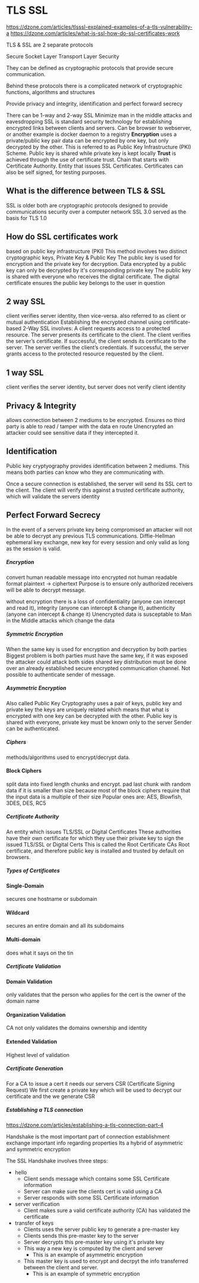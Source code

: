# TLS SSL

https://dzone.com/articles/tlsssl-explained-examples-of-a-tls-vulnerability-a
https://dzone.com/articles/what-is-ssl-how-do-ssl-certificates-work

TLS & SSL are 2 separate protocols

Secure Socket Layer
Transport Layer Security

They can be defined as cryptographic protocols that provide secure communication.

Behind these protocols there is a complicated network of cryptographic functions, algorithms and structures

Provide privacy and integrity, identification and perfect forward secrecy

There can be 1-way and 2-way SSL
Minimize man in the middle attacks and eavesdropping
SSL is standard security technology for establishing encrypted links between clients and servers. Can be browser to webserver, or another example is docker daemon to a registry
**Encryption** uses a private/public key pair
data can be encrypted by one key, but only decrypted by the other.
This is referred to as Public Key Infrastructure (PKI) Scheme.
Public key is shared while private key is kept locally
**Trust** is achieved through the use of certificate trust.
Chain that starts with Certificate Authority.
Entity that issues SSL Certificates.
Certificates can also be self signed, for testing purposes.

## What is the difference between TLS & SSL

SSL is older
both are cryptographic protocols
designed to provide communications security over a computer network
SSL 3.0 served as the basis for TLS 1.0

## How do SSL certificates work

based on public key infrastructure (PKI)
This method involves two distinct cryptographic keys, Private Key & Public Key
The public key is used for encryption and the private key for decryption.
Data encrypted by a public key can only be decrypted by it's corresponding private key
The public key is shared with everyone who receives the digital certificate.
The digital certificate ensures the public key belongs to the user in question

## 2 way SSL

client verifies server identity, then vice-versa.
also referred to as client or mutual authentication
Establishing the encrypted channel using certificate-based 2-Way SSL involves:
    A client requests access to a protected resource.
    The server presents its certificate to the client.
    The client verifies the server’s certificate.
    If successful, the client sends its certificate to the server.
    The server verifies the client’s credentials.
    If successful, the server grants access to the protected resource requested by the client.

## 1 way SSL

client verifies the server identity, but server does not verify client identity

## Privacy & Integrity

allows connection between 2 mediums to be encrypted. Ensures no third party is able to read / tamper with the data en route
Unencrypted an attacker could see sensitive data if they intercepted it.

## Identification

Public key cryptyography provides identification between 2 mediums.
This means both parties can know who they are communicating with.

Once a secure connection is established, the server will send its SSL cert to the client.
The client will verify this against a trusted certificate authority, which will validate the servers identity

## Perfect Forward Secrecy

In the event of a servers private key being compromised an attacker will not be able to decrypt any previous TLS communications.
Diffie-Hellman ephemeral key exchange, new key for every session and only valid as long as the session is valid.

##### Encryption

convert human readable message into encrypted not human readable format
plaintext -> ciphertext
Purpose is to ensure only authorized receivers will be able to decrypt message.

without encryption there is a loss of confidentiality (anyone can intercept and read it), integrity (anyone can intercept & change it), authenticity (anyone can intercept & change it)
Unencrypted data is susceptable to Man in the Middle attacks which change the data

##### Symmetric Encryption

When the same key is used for encryption and decryption by both parties
Biggest problem is both parties must have the same key, if it was exposed the attacker could attack both sides
shared key distribution must be done over an already established secure encrypted communication channel.
Not possible to authenticate sender of message.

##### Asymmetric Encryption

Also called Public Key Cryptography
uses a pair of keys, public key and private key
the keys are uniquely related which means that what is encrypted with one key can be decrypted with the other.
Public key is shared with everyone, private key must be known only to the server
Sender can be authenticated.

##### Ciphers

methods/algorithms used to encrypt/decrypt data.

#### Block Ciphers
split data into fixed length chunks and encrypt.
pad last chunk with random data if it is smaller than size because most of the block ciphers require that the input data is a multiple of their size
Popular ones are: AES, Blowfish, 3DES, DES, RC5

##### Certificate Authority

An entity which issues TLS/SSL or Digital Certificates
These authorities have their own certificate for which they use their private key to sign the issued TLS/SSL or Digital Certs
	This is called the Root Certificate
CAs Root certificate, and therefore public key is installed and trusted by default on browsers.

##### Types of Certificates

#### Single-Domain
secures one hostname or subdomain

#### Wildcard
secures an entire domain and all its subdomains

#### Multi-domain
does what it says on the tin

##### Certificate Validation

#### Domain Validation
only validates that the person who applies for the cert is the owner of the domain name

#### Organization Validation
CA not only validates the domains ownership and identity

#### Extended Validation
Highest level of validation

##### Certificate Generation
For a CA to issue a cert it needs our servers CSR (Certificate Signing Request)
We first create a private key which will be used to decrypt our certificate and the we generate CSR

##### Establishing a TLS connection

https://dzone.com/articles/establishing-a-tls-connection-part-4

Handshake is the most important part of connection establishment
exchange important info regarding properties
Its a hybrid of asymmetric and symmetric encryption

The SSL Handshake involves three steps:

* hello
  * Client sends message which contains some SSL Certificate information
  * Server can make sure the clients cert is valid using a CA
  * Server responds with some SSL Certificate information
* server verification
  * Client makes sure a valid certificate authority (CA) has validated the certificate
* transfer of keys
  * Clients uses the server public key to generate a pre-master key
  * Clients sends this pre-master key to the server
  * Server decrypts this pre-master key using it's private key
  * This way a new key is computed by the client and server
    * This is an example of asymmetric encryption
  * This master key is used to encrypt and decrpyt the info transferred between the client and server.
    * This is an example of symmetric encryption
